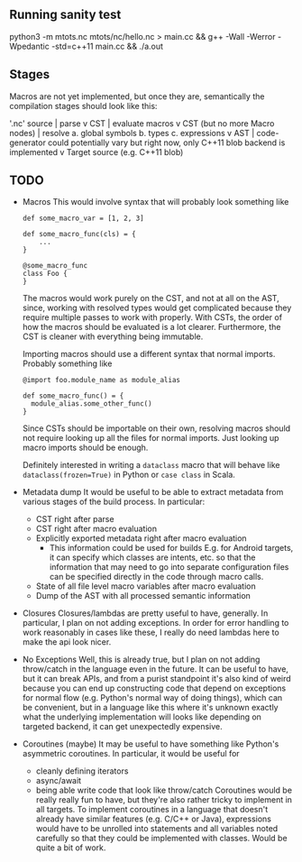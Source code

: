 ## Running sanity test

python3 -m mtots.nc mtots/nc/hello.nc > main.cc && g++ -Wall -Werror -Wpedantic -std=c++11 main.cc && ./a.out

## Stages

Macros are not yet implemented, but once they are,
semantically the compilation stages should look like this:

  '.nc' source
    |
    parse
    v
  CST
    |
    evaluate macros
    v
  CST (but no more Macro nodes)
    |
    resolve
      a. global symbols
      b. types
      c. expressions
    v
  AST
    |
    code-generator
      could potentially vary but
      right now, only C++11 blob
      backend is implemented
    v
  Target source
    (e.g. C++11 blob)


## TODO

* Macros
  This would involve syntax that will probably look something like

  ```
  def some_macro_var = [1, 2, 3]

  def some_macro_func(cls) = {
      ...
  }

  @some_macro_func
  class Foo {
  }
  ```

  The macros would work purely on the CST, and not at all on the AST,
  since, working with resolved types would get complicated because
  they require multiple passes to work with properly.
  With CSTs, the order of how the macros should be evaluated is
  a lot clearer.
  Furthermore, the CST is cleaner with everything being immutable.

  Importing macros should use a different syntax that normal imports.
  Probably something like

  ```
  @import foo.module_name as module_alias

  def some_macro_func() = {
    module_alias.some_other_func()
  }
  ```

  Since CSTs should be importable on their own, resolving macros should
  not require looking up all the files for normal imports.
  Just looking up macro imports should be enough.

  Definitely interested in writing a `dataclass` macro that will
  behave like `dataclass(frozen=True)` in Python or `case class` in
  Scala.

* Metadata dump
  It would be useful to be able to extract metadata from various
  stages of the build process.
  In particular:
  * CST right after parse
  * CST right after macro evaluation
  * Explicitly exported metadata right after macro evaluation
    * This information could be used for builds
      E.g. for Android targets, it can specify which classes
      are intents, etc. so that the information that may
      need to go into separate configuration files can be
      specified directly in the code through macro calls.
  * State of all file level macro variables after macro evaluation
  * Dump of the AST with all processed semantic information

* Closures
  Closures/lambdas are pretty useful to have, generally.
  In particular, I plan on not adding exceptions.
  In order for error handling to work reasonably in cases
  like these, I really do need lambdas here to make
  the api look nicer.

* No Exceptions
  Well, this is already true, but I plan on not adding throw/catch
  in the language even in the future.
  It can be useful to have, but it can break APIs, and from a purist
  standpoint it's also kind of weird because you can end up constructing
  code that depend on exceptions for normal flow (e.g. Python's normal
  way of doing things), which can be convenient, but in a language
  like this where it's unknown exactly what the underlying implementation
  will looks like depending on targeted backend, it can get
  unexpectedly expensive.

* Coroutines (maybe)
  It may be useful to have something like Python's asymmetric coroutines.
  In particular, it would be useful for
    * cleanly defining iterators
    * async/await
    * being able write code that look like throw/catch
  Coroutines would be really really fun to have, but they're also
  rather tricky to implement in all targets.
  To implement coroutines in a language that doesn't already have similar
  features (e.g. C/C++ or Java), expressions would have to be unrolled
  into statements and all variables noted carefully so that they could
  be implemented with classes. Would be quite a bit of work.
